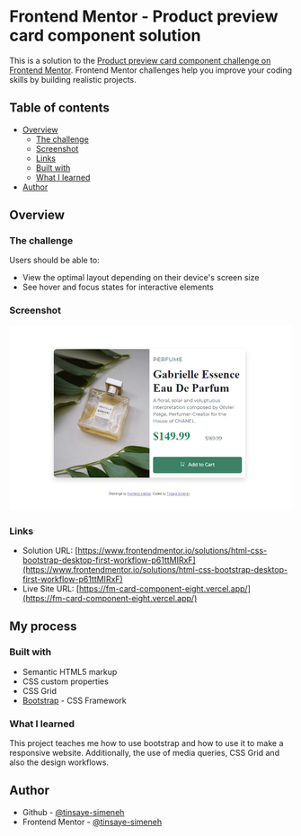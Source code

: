 # Frontend Mentor - Product preview card component solution

This is a solution to the [Product preview card component challenge on Frontend Mentor](https://www.frontendmentor.io/challenges/product-preview-card-component-GO7UmttRfa). Frontend Mentor challenges help you improve your coding skills by building realistic projects. 

## Table of contents

- [Overview](#overview)
  - [The challenge](#the-challenge)
  - [Screenshot](#screenshot)
  - [Links](#links)
  - [Built with](#built-with)
  - [What I learned](#what-i-learned)
- [Author](#author)

## Overview

### The challenge

Users should be able to:

- View the optimal layout depending on their device's screen size
- See hover and focus states for interactive elements

### Screenshot

![](./screenshot.png)
### Links

- Solution URL: [https://www.frontendmentor.io/solutions/html-css-bootstrap-desktop-first-workflow-p61ttMIRxF](https://www.frontendmentor.io/solutions/html-css-bootstrap-desktop-first-workflow-p61ttMIRxF)
- Live Site URL: [https://fm-card-component-eight.vercel.app/](https://fm-card-component-eight.vercel.app/)

## My process

### Built with

- Semantic HTML5 markup
- CSS custom properties
- CSS Grid
- [Bootstrap](https://https://getbootstrap.com/) - CSS Framework

### What I learned

This project teaches me how to use bootstrap and how to use it to make a responsive website.
Additionally, the use of media queries, CSS Grid and also the design workflows.
## Author

- Github - [@tinsaye-simeneh](https://github.com/tinsaye-simeneh)
- Frontend Mentor - [@tinsaye-simeneh](https://www.frontendmentor.io/profile/tinsaye-simeneh)

